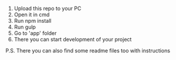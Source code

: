 1. Upload this repo to your PC
2. Open it in cmd 
3. Run npm install
4. Run gulp
5. Go to 'app' folder
6. There you can start development of your project

P.S. There you can also find some readme files too with instructions


